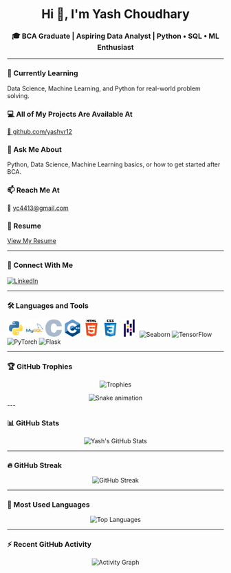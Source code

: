 <h1 align="center">Hi 👋, I'm Yash Choudhary</h1>
<h3 align="center">🎓 BCA Graduate | Aspiring Data Analyst | Python • SQL • ML Enthusiast</h3>

---

### 🌱 Currently Learning  
Data Science, Machine Learning, and Python for real-world problem solving.

### 💻 All of My Projects Are Available At  
[📂 github.com/yashvr12](https://github.com/yashvr12)

### 💬 Ask Me About  
Python, Data Science, Machine Learning basics, or how to get started after BCA.

### 📫 Reach Me At  
📧 yc4413@gmail.com

### 📄 Resume  
[View My Resume](https://drive.google.com/file/d/1cvLNl-B6HdqMU-Fe6F-wjxCBvYJddmcm/view?usp=sharing)

---

### 🤝 Connect With Me  
<p>
  <a href="https://www.linkedin.com/in/yash-choudhary-653593250/" target="_blank">
    <img align="center" src="https://raw.githubusercontent.com/rahuldkjain/github-profile-readme-generator/master/src/images/icons/Social/linked-in-alt.svg" alt="LinkedIn" height="30" width="40" />
  </a>
</p>

---

### 🛠️ Languages and Tools  
<p>
  <img src="https://raw.githubusercontent.com/devicons/devicon/master/icons/python/python-original.svg" alt="Python" width="40" height="40"/> 
  <img src="https://raw.githubusercontent.com/devicons/devicon/master/icons/mysql/mysql-original-wordmark.svg" alt="MySQL" width="40" height="40"/>
  <img src="https://raw.githubusercontent.com/devicons/devicon/master/icons/c/c-original.svg" alt="C" width="40" height="40"/> 
  <img src="https://raw.githubusercontent.com/devicons/devicon/master/icons/cplusplus/cplusplus-original.svg" alt="C++" width="40" height="40"/>
  <img src="https://raw.githubusercontent.com/devicons/devicon/master/icons/html5/html5-original-wordmark.svg" alt="HTML" width="40" height="40"/>
  <img src="https://raw.githubusercontent.com/devicons/devicon/master/icons/css3/css3-original-wordmark.svg" alt="CSS" width="40" height="40"/> 
  <img src="https://raw.githubusercontent.com/devicons/devicon/master/icons/pandas/pandas-original.svg" alt="Pandas" width="40" height="40"/>
  <img src="https://seaborn.pydata.org/_images/logo-mark-lightbg.svg" alt="Seaborn" width="40" height="40"/>
  <img src="https://www.vectorlogo.zone/logos/tensorflow/tensorflow-icon.svg" alt="TensorFlow" width="40" height="40"/>
  <img src="https://www.vectorlogo.zone/logos/pytorch/pytorch-icon.svg" alt="PyTorch" width="40" height="40"/>
  <img src="https://cdn.worldvectorlogo.com/logos/flask.svg" alt="Flask" width="40" height="40"/>
</p>

---

### 🏆 GitHub Trophies
<p align="center">
  <img src="https://github-profile-trophy.vercel.app/?username=yashvr12&theme=darkhub" alt="Trophies" />
</p>
<!-- 🐍 Snake Contribution Graph Animation -->
<div align="center">
  <img src="https://profile-readme-generator.com/assets/snake.svg" alt="Snake animation" />
</div>
---

### 📊 GitHub Stats
<p align="center">
  <img src="https://github-readme-stats.vercel.app/api?username=yashvr12&show_icons=true&theme=radical" alt="Yash's GitHub Stats" />
</p>

---

### 🔥 GitHub Streak
<p align="center">
  <img src="https://streak-stats.demolab.com?user=yashvr12&theme=radical&date_format=M%20j%5B%2C%20Y%5D" alt="GitHub Streak" />
</p>

---

### 📌 Most Used Languages
<p align="center">
  <img src="https://github-readme-stats.vercel.app/api/top-langs/?username=yashvr12&layout=compact&theme=radical" alt="Top Languages" />
</p>

---

### ⚡ Recent GitHub Activity
<p align="center">
  <img src="https://github-readme-activity-graph.cyclic.app/graph?username=yashvr12&bg_color=0d1117&color=ffffff&line=00ff00&point=ff007f&area=true&hide_border=true" alt="Activity Graph" />
</p>
